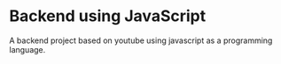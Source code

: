 # Backend using JavaScript

A backend project based on youtube using javascript as a programming language.